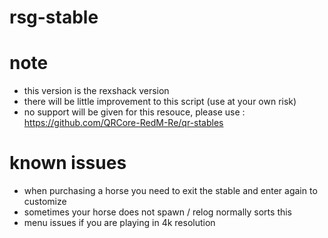 # rsg-stable

# note
- this version is the rexshack version
- there will be little improvement to this script (use at your own risk)
- no support will be given for this resouce, please use : https://github.com/QRCore-RedM-Re/qr-stables

# known issues
- when purchasing a horse you need to exit the stable and enter again to customize
- sometimes your horse does not spawn / relog normally sorts this
- menu issues if you are playing in 4k resolution
